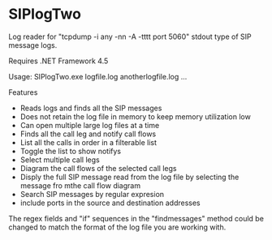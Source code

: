 # SIPlogTwo
Log reader for "tcpdump -i any -nn -A -tttt port 5060" stdout type of SIP message logs.

Requires .NET Framework 4.5

Usage: SIPlogTwo.exe logfile.log anotherlogfile.log ...

Features
* Reads logs and finds all the SIP messages 
* Does not retain the log file in memory to keep memory utilization low 
* Can open multiple large log files at a time
* Finds all the call leg and notify call flows
* List all the calls in order in a filterable list
* Toggle the list to show notifys
* Select multiple call legs
* Diagram the call flows of the selected call legs
* Disply the full SIP message read from the log file by selecting the message fro mthe call flow diagram
* Search SIP messages by regular expresion
* include ports in the source and destination addresses

The regex fields and "if" sequences in the "findmessages" method could be changed to match the format of the log file you are working with.
